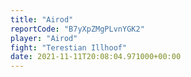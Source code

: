 ```yaml
---
title: "Airod"
reportCode: "B7yXpZMgPLvnYGK2"
player: "Airod"
fight: "Terestian Illhoof"
date: 2021-11-11T20:08:04.971000+00:00
---
```


